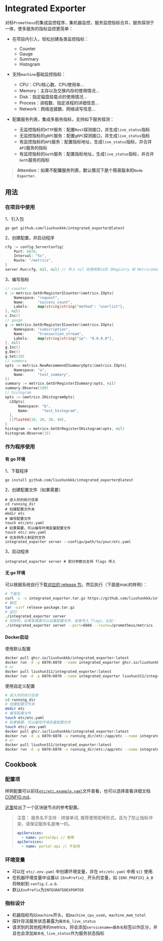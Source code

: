 # Integrated Exporter

对标`Prometheus`的集成监控程序，集机器监控，服务监控指标合并，服务探测于一体，使多服务的指标监控更简单：

- 在项目内引入，轻松创建各类监控指标：
  - Counter
  - Gauge
  - Summary
  - Histogram
- 支持`machine`基础监控指标：
  - CPU：CPU核心数、CPU使用率...
  - Memory：主存以及交换内存的使用情况...
  - Disk：指定磁盘挂载点的使用情况...
  - Process：进程数、指定进程的详细信息...
  - Network：网络连接数、网络读写信息...
  


- 配置服务列表，集成多服务指标，支持如下服务探测：
  - 无监控指标的`HTTP`服务：配置`Rest`探测接口，并生成`live_status`指标
  - 无监控指标的`gRPC`服务：配置`gRPC`探测接口，并生成`live_status`指标
  - 有监控指标的`API`服务：配置指标地址，生成`live_status`指标，并合并`API`服务的指标
  - 有监控指标的`Geth`服务：配置指标地址，生成`live_status`指标，并合并`Geth`服务的指标

> **Attention：如果不配置服务列表，默认情况下是个简易版本的`Node Exporter`.**



## 用法

### 在项目中使用

1、引入包

```shell
go get github.com/liushunkkk/integrated_exporter@latest
```

2、创建配置，并启动程序

```go
cfg := config.ServerConfig{
    Port: 6070,
    Interval: "5s",
    Route: "/metrics",
}
server.Run(cfg, nil, nil) // 传入 nil 则使用默认的 IRegistry 和 MetricsHandler
```

3、编写指标

```go
// counter
c := metricx.GetOrRegisterICounter(&metricx.IOpts{
    Namespace: "request",
    Name:      "success_count",
    Labels:    map[string]string{"method": "userlist"},
}, nil)
c.Inc()
// gauge
g := metricx.GetOrRegisterICounter(&metricx.IOpts{
    Namespace: "subscription",
    Name:      "transaction_stream",
    Labels:    map[string]string{"ip": "0.0.0.0"},
}, nil)
g.Inc()
g.Dec()
g.Set(10)
// summary
opts := metricx.NewRecommendISummaryOpts(&metricx.IOpts{
    Namespace: "a",
    Name:      "test_summary",
})
summary := metricx.GetOrRegisterISummary(opts, nil)
summary.Observe(100)
// histogram
opts := &metricx.IHistogramOpts{
  &IOpts{
      Namespace: "b",
      Name:      "test_histogram",
  },
  []float64{10, 20, 30, 40},
}
histogram := metricx.GetOrRegisterIHistogram(opts, nil)
histogram.Observe(15)
```

### 作为程序使用

#### 有 go 环境

1、下载程序

```shell
go install github.com/liushunkkk/integrated_exporter@latest
```

2、创建配置文件（如果需要）

```shell
# 进入你的执行目录
cd running_dir
# 创建配置文件夹
mkdir etc
# 编写配置文件
touch etc/etc.yaml
# 如果需要，可以编写环境变量配置文件
touch etc/.env.yaml
# 也支持传入制定的文件
integrated_exporter server --config=/path/to/your/etc.yaml
```

3、启动程序

```shell
integrated_exporter server # 部分参数也支持 flags 传入
```



#### 无 go 环境

可以根据系统自行下载[对应的 release 包](https://github.com/liushunkkk/integrated_exporter/releases)，然后执行（下面是mac的样例）：

```sh
# 下载包
curl -L -o integrated_exporter.tar.gz https://github.com/liushunkkk/integrated_exporter/releases/download/v0.1.2/integrated_exporter_Darwin_arm64.tar.gz
# 解压
tar -xzvf release-package.tar.gz
# 运行
./integrated_exporter server
# 同样的，如果有需要可以设置配置文件，或者传入 flags，比如：
./integrated_exporter server --port=6666 --route=/prometheus/metrics
```



#### Docker启动

使用默认配置

```sh
docker pull ghcr.io/liushunkkk/integrated_exporter:latest
docker run -d -p 6070:6070 --name integrated_exporter ghcr.io/liushunkkk/integrated_exporter
# or 
docker pull liushun311/integrated_exporter:latest
docker run -d -p 6070:6070 --name integrated_exporter liushun311/integrated_exporter
```

使用自定义配置

```sh
# 进入你的执行目录
cd running_dir
# 创建配置文件夹
mkdir etc
# 编写配置文件
touch etc/etc.yaml
# 如果需要，可以编写环境变量配置文件
touch etc/.env.yaml
docker pull ghcr.io/liushunkkk/integrated_exporter:latest
docker run -d -p 6070:6070 -v running_dir/etc:/app/etc --name integrated_exporter ghcr.io/liushunkkk/integrated_exporter
# or 
docker pull liushun311/integrated_exporter:latest
docker run -d -p 6070:6070 -v running_dir/etc:/app/etc --name integrated_exporter liushun311/integrated_exporter
```



## Cookbook

### 配置项

样例配置可以前往[`etc/etc.example.yaml`](https://github.com/liushunkkk/integrated_exporter/blob/main/etc/etc.example.yaml)文件查看，也可以选择查看详细文档[CONFIG.md](https://github.com/liushunkkk/integrated_exporter/blob/main/CONFIG.md)。

[这里](https://github.com/liushunkkk/integrated_exporter/blob/main/CONFIG.md#%E5%8C%BA%E5%9D%97%E9%93%BE%E8%8A%82%E7%82%B9%E5%8F%82%E8%80%83%E9%85%8D%E7%BD%AE)给出了一个区块链节点的参考配置。

> 注意：
> 服务名不支持 `-` 拼接单词, 推荐使用驼峰形式。且为了防止指标冲突，请保证服务名是唯一的。
>
> ```yaml
> apiServices:
>   - name: portalApi // 推荐
> apiServices:
>   - name: portal-api // 不支持
> ```



### 环境变量

- 可以在 `etc/.env.yaml` 中创建环境变量，并在 `etc/etc.yaml` 中用 `${}` 使用.
- 在机器环境变量中设置以 `{EnvPrefix}_` 开头的变量，如 `{ENV_PREFIX}_A_B` 将映射到 `config.C.a.b`.
- 默认`EnvPrefix`为`INTEGRATEDEXPORTER`



### 指标设计

- 机器指标均以`machine`开头，如`machine_cpu_used`，`machine_mem_total`
- 探针存活服务状态暴露为`服务名_live_status`
- 请求到的其他程序的metrics，将会添加`servicename=服务名`标签以作区分，并且也会添加`服务名_live_status`作为服务状态指标
